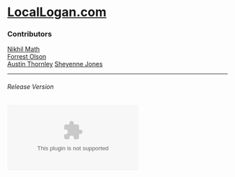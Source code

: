 # [LocalLogan.com](https://www.LocalLogan.com)


### Contributors

[Nikhil Math](https://github.com/NikhilMath) <br>
[Forrest Olson](https://github.com/bojoki) <br>
[Austin Thornley](https://github.com/AustinThornley)
[Sheyenne Jones](https://github.com/sheyennejones)


---
###### Release Version
![GitHub release (latest by date)](https://img.shields.io/github/v/release/NikhilMath/locallogan.com)
